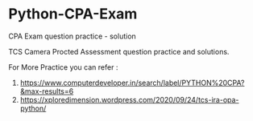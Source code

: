 # Python-CPA-Exam
CPA Exam question practice - solution 

TCS Camera Procted Assessment question practice and solutions.

For More Practice you can refer :

 1. https://www.computerdeveloper.in/search/label/PYTHON%20CPA?&max-results=6
 2. https://xploredimension.wordpress.com/2020/09/24/tcs-ira-opa-python/
